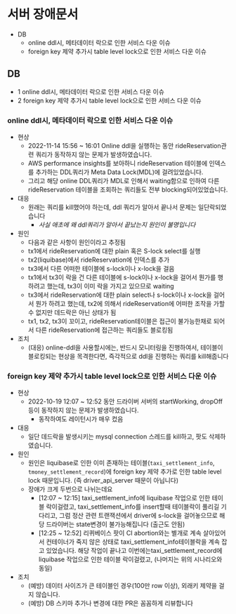 # 서버 장애문서

- DB
  - online ddl시, 메타데이터 락으로 인한 서비스 다운 이슈
  - foreign key 제약 추가시 table level lock으로 인한 서비스 다운 이슈

## DB

- 1 online ddl시, 메타데이터 락으로 인한 서비스 다운 이슈
- 2 foreign key 제약 추가시 table level lock으로 인한 서비스 다운 이슈

### online ddl시, 메타데이터 락으로 인한 서비스 다운 이슈

- 현상
  - 2022-11-14 15:56 ~ 16:01 Online ddl을 실행하는 동안 rideReservation관련 쿼리가 동작하지 않는 문제가 발생하였습니다.
  - AWS performance insights를 보아하니 rideReservation 테이블에 인덱스를 추가하는 DDL쿼리가 Meta Data Lock(MDL)에 걸려있었습니다.
  - 그리고 해당 online DDL쿼리가 MDL로 인해서 waiting함으로 인하여 다른 rideReservation 테이블을 조회하는 쿼리들도 전부 blocking되어있었습니다.
- 대응
  - 원래는 쿼리를 kill했어야 하는데, ddl 쿼리가 알아서 끝나서 문제는 일단락되었습니다
    - *사실 애초에 왜 ddl쿼리가 알아서 끝났는지 원인이 불명입니다*
- 원인
  - 다음과 같은 사항이 원인이라고 추정됨
  - tx1에서 rideReservation에 대한 plain 혹은 S-lock select를 실행
  - tx2(liquibase)에서 rideReservation에 인덱스를 추가
  - tx3에서 다른 어떠한 테이블에 s-lock이나 x-lock을 걸음
  - tx1에서 tx3이 락을 건 다른 테이블에 s-lock이나 x-lock을 걸어서 뭔가를 행하려고 했는데, tx3이 이미 락을 가지고 있으므로 waiting
  - tx3에서 rideReservation에 대한 plain select나 s-lock이나 x-lock을 걸어서 뭔가 하려고 했는데, tx2에 의해서 rideReservation에 어떠한 조작을 가할 수 없지만 데드락은 아닌 상태가 됨
  - tx1, tx2, tx3이 꼬이고, rideReservation테이블은 접근이 불가능한채로 되어서 다른 rideReservation에 접근하는 쿼리들도 블로킹됨
- 조치
  - (대응) online-ddl을 사용할시에는, 반드시 모니터링을 진행하여서, 테이블이 블로킹되는 현상을 목격한다면, 즉각적으로 ddl을 진행하는 쿼리를 kill해줍니다

### foreign key 제약 추가시 table level lock으로 인한 서비스 다운 이슈

- 현상
  - 2022-10-19 12:07 ~ 12:52 동안 드라이버 서버의 startWorking, dropOff 등이 동작하지 않는 문제가 발생하였습니다.
    - 동작하여도 레이턴시가 매우 컸음
- 대응
  - 일단 데드락을 발생시키는 mysql connection 스레드를 kill하고, 팟도 삭제하였습니다.
- 원인
  - 원인은 liquibase로 인한 이미 존재하는 테이블(`taxi_settlement_info`, `tmoney_settlement_record`)에 foreign key 제약 추가로 인한 table level lock 때문입니다. (즉 driver_api_server 때문이 아닙니다)
  - 장애가 크게 두번으로 나뉘는데요
    - [12:07 ~ 12:15] taxi_settlement_info에 liquibase 작업으로 인한 테이블 락이걸렸고, taxi_settlement_info를 insert할때 테이블락이 풀리길 기다리고, 그럼 정산 관련 트랜잭션에서 driver에 s-lock을 걸어놓으므로 해당 드라이버는 state변경이 불가능해집니다 (출근도 안됨)
    - [12:25 ~ 12:52] 리퀴베이스 팟이 CI abortion와는 별개로 계속 살아있어서 컨테이너가 죽지 않은 상태로 taxi_settlement_info테이블락을 계속 잡고 있었습니다. 해당 작업이 끝나고 이번에는taxi_settlement_record에 liquibase 작업으로 인한 테이블 락이걸렸고, (나머지는 위의 시나리오와 동일)
- 조치
  - (예방) 데이터 사이즈가 큰 테이블인 경우(100만 row 이상), 외래키 제약을 걸지 않습니다.
  - (예방) DB 스키마 추가나 변경에 대한 PR은 꼼꼼하게 리뷰합니다
